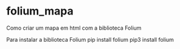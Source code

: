 # folium_mapa
Como criar um mapa em html com a biblioteca Folium

Para instalar a biblioteca Folium
pip install folium
pip3 install folium
